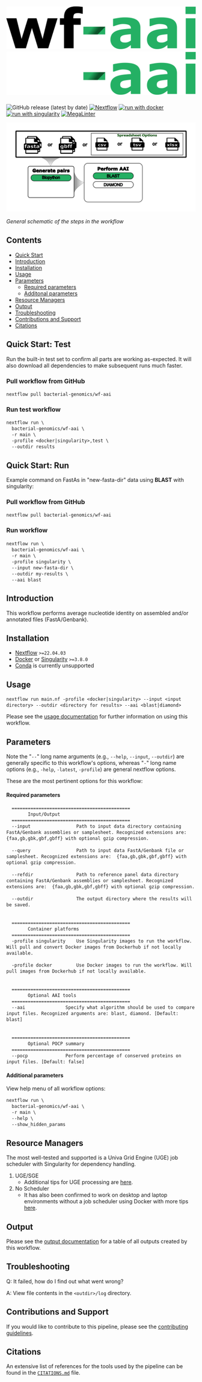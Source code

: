 # ![wf-aai](docs/images/wf-aai_logo_light.png#gh-light-mode-only) ![wf-aai](docs/images/wf-aai_logo_dark.png#gh-dark-mode-only)

![GitHub release (latest by date)](https://img.shields.io/github/v/release/bacterial-genomics/wf-aai)
[![Nextflow](https://img.shields.io/badge/nextflow%20DSL2-%E2%89%A522.04.3-23aa62.svg)](https://www.nextflow.io/)
[![run with docker](https://img.shields.io/badge/run%20with-docker-0db7ed?labelColor=000000&logo=docker)](https://www.docker.com/)
[![run with singularity](https://img.shields.io/badge/run%20with-singularity-1d355c.svg?labelColor=000000)](https://sylabs.io/docs/) [![MegaLinter](https://github.com/bacterial-genomics/wf-aai/actions/workflows/mega-linter.yml/badge.svg)](https://github.com/bacterial-genomics/wf-aai/actions/workflows/mega-linter.yml)

![workflow](docs/images/wf-aai_workflow.png)

_General schematic of the steps in the workflow_

## Contents

- [Quick Start](#quick-start-test)
- [Introduction](#introduction)
- [Installation](#installation)
- [Usage](#usage)
- [Parameters](#parameters)
  - [Required parameters](#required-parameters)
  - [Additonal parameters](#additional-parameters)
- [Resource Managers](#resource-managers)
- [Output](#output)
- [Troubleshooting](#troubleshooting)
- [Contributions and Support](#contributions-and-support)
- [Citations](#citations)

## Quick Start: Test

Run the built-in test set to confirm all parts are working as-expected. It will also download all dependencies to make subsequent runs much faster.

### Pull workflow from GitHub

```
nextflow pull bacterial-genomics/wf-aai
```

### Run test workflow

```
nextflow run \
  bacterial-genomics/wf-aai \
  -r main \
  -profile <docker|singularity>,test \
  --outdir results
```

## Quick Start: Run

Example command on FastAs in "new-fasta-dir" data using **BLAST** with singularity:

### Pull workflow from GitHub

```
nextflow pull bacterial-genomics/wf-aai
```

### Run workflow

```
nextflow run \
  bacterial-genomics/wf-aai \
  -r main \
  -profile singularity \
  --input new-fasta-dir \
  --outdir my-results \
  --aai blast
```

## Introduction

This workflow performs average nucleotide identity on assembled and/or annotated files (FastA/Genbank).

## Installation

- [Nextflow](https://www.nextflow.io/docs/latest/getstarted.html#installation) `>=22.04.03`
- [Docker](https://docs.docker.com/engine/installation/) or [Singularity](https://www.sylabs.io/guides/3.0/user-guide/) `>=3.8.0`
- [Conda](https://docs.conda.io/projects/conda/en/latest/user-guide/install/index.html) is currently unsupported

## Usage

```
nextflow run main.nf -profile <docker|singularity> --input <input directory> --outdir <directory for results> --aai <blast|diamond>
```

Please see the [usage documentation](docs/usage.md) for further information on using this workflow.

## Parameters

Note the "`--`" long name arguments (e.g., `--help`, `--input`, `--outdir`) are generally specific to this workflow's options, whereas "`-`" long name options (e.g., `-help`, `-latest`, `-profile`) are general nextflow options.

These are the most pertinent options for this workflow:

#### Required parameters

```
  ============================================
        Input/Output
  ============================================
  --input                 Path to input data directory containing FastA/Genbank assemblies or samplesheet. Recognized extensions are:  {faa,gb,gbk,gbf,gbff} with optional gzip compression.

  --query                 Path to input data FastA/Genbank file or samplesheet. Recognized extensions are:  {faa,gb,gbk,gbf,gbff} with optional gzip compression.

  --refdir                Path to reference panel data directory containing FastA/Genbank assemblies or samplesheet. Recognized extensions are:  {faa,gb,gbk,gbf,gbff} with optional gzip compression.

  --outdir                The output directory where the results will be saved.


  ============================================
        Container platforms
  ============================================
  -profile singularity    Use Singularity images to run the workflow. Will pull and convert Docker images from Dockerhub if not locally available.

  -profile docker         Use Docker images to run the workflow. Will pull images from Dockerhub if not locally available.


  ============================================
        Optional AAI tools
  ============================================
  --aai               Specify what algorithm should be used to compare input files. Recognized arguments are: blast, diamond. [Default: blast]


  ============================================
        Optional POCP summary
  ============================================
  --pocp              Perform percentage of conserved proteins on input files. [Default: false]
```

#### Additional parameters

View help menu of all workflow options:

```
nextflow run \
  bacterial-genomics/wf-aai \
  -r main \
  --help \
  --show_hidden_params
```

## Resource Managers

The most well-tested and supported is a Univa Grid Engine (UGE) job scheduler with Singularity for dependency handling.

1. UGE/SGE
   - Additional tips for UGE processing are [here](docs/HPC-UGE-scheduler.md).
2. No Scheduler
   - It has also been confirmed to work on desktop and laptop environments without a job scheduler using Docker with more tips [here](docs/local-device.md).

## Output

Please see the [output documentation](docs/output.md) for a table of all outputs created by this workflow.

## Troubleshooting

Q: It failed, how do I find out what went wrong?

A: View file contents in the `<outdir>/log` directory.

## Contributions and Support

If you would like to contribute to this pipeline, please see the [contributing guidelines](.github/CONTRIBUTING.md).

## Citations

An extensive list of references for the tools used by the pipeline can be found in the [`CITATIONS.md`](CITATIONS.md) file.
